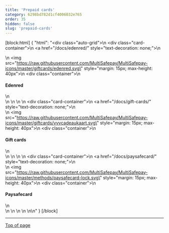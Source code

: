 ```yaml
---
title: 'Prepaid cards'
category: 6298bd782d1cf4006032e765
order: 35
hidden: false
slug: 'prepaid-cards'
--- 
```


[block:html]
{
  "html": "<div class=\"auto-grid\">\n    <div class=\"card-container\">\n        <a href=\"/docs/edenred/\" style=\"text-decoration: none;\">\n            <div>\n                <img src=\"https://raw.githubusercontent.com/MultiSafepay/MultiSafepay-icons/master/giftcards/edenred.svg\" style=\"margin: 15px; max-height: 40px\">\n                <div class=\"container\">\n                    <h4><b>Edenred</b></h4>\n                </div>\n            </div>\n        </a>\n    </div>\n    <div class=\"card-container\">\n        <a href=\"/docs/gift-cards/\" style=\"text-decoration: none;\">\n            <div>\n                <img src=\"https://raw.githubusercontent.com/MultiSafepay/MultiSafepay-icons/master/giftcards/vvvcadeaukaart.svg\" style=\"margin: 15px; max-height: 40px\">\n                <div class=\"container\">\n                    <h4><b>Gift cards</b></h4>\n                </div>\n            </div>\n        </a>\n    </div>\n    <div class=\"card-container\">\n        <a href=\"/docs/paysafecard/\" style=\"text-decoration: none;\">\n            <div>\n                <img src=\"https://raw.githubusercontent.com/MultiSafepay/MultiSafepay-icons/master/methods/paysafecard-lock.svg\" style=\"margin: 15px; max-height: 40px\">\n                <div class=\"container\">\n                    <h4><b>Paysafecard</b></h4>\n                </div>\n            </div>\n        </a>\n    </div>\n   </div>\n\n<style>\n\nb {\n  color: #384248 !important;\n}\n  \n.auto-grid {\n  --auto-grid-min-size: 175px;\n  \n  display: grid;\n  grid-template-columns: repeat(auto-fill, minmax(var(--auto-grid-min-size), 1fr));\n}\n\n.card-container {\n  box-shadow: 0 4px 8px 0 rgba(0, 0, 0, 0.2); /* this adds the \"card\" effect */\n  padding: 16px;\n  text-align: center;\n  border-radius: 5px;\n  margin: 8px\n} \n\n.card-container:hover {\n  box-shadow: 0 8px 16px 0 rgb(0 0 0 / 20%);\n  transform: translateY(-0.2rem);\n  transition: all 0.2s;\n  cursor: pointer;\n}  \n\n</style>"
}
[/block]
<br>

---
[Top of page](#)